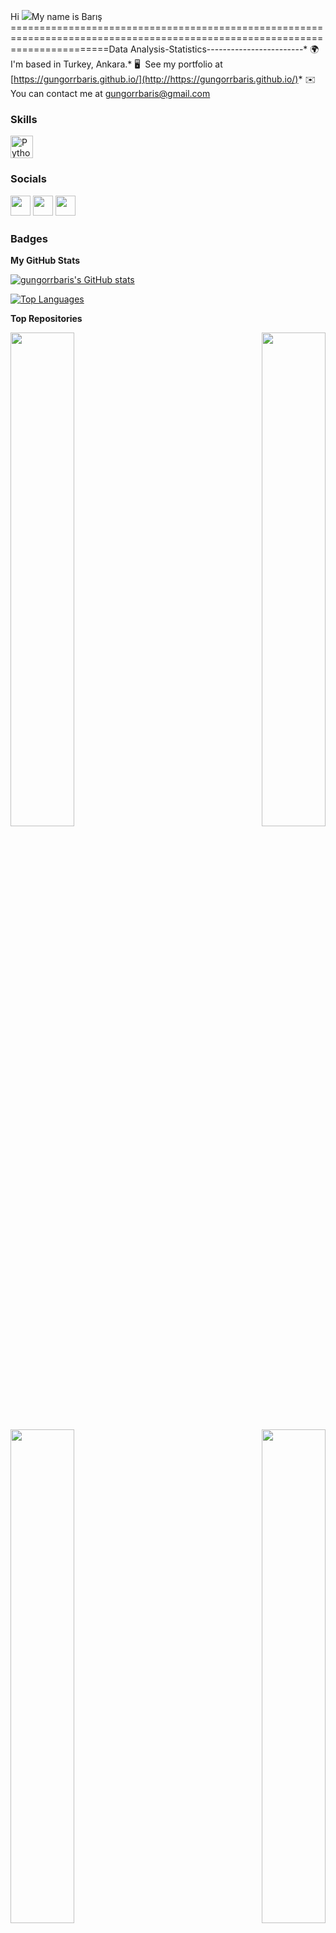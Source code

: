 
Hi ![](https://user-images.githubusercontent.com/18350557/176309783-0785949b-9127-417c-8b55-ab5a4333674e.gif)My name is Barış
=============================================================================================================================Data Analysis-Statistics------------------------* 🌍  I'm based in Turkey, Ankara.* 🖥️  See my portfolio at [https://gungorrbaris.github.io/](http://https://gungorrbaris.github.io/)* ✉️  You can contact me at [gungorrbaris@gmail.com](mailto:gungorrbaris@gmail.com)

### Skills


<p align="left">
<a href="https://www.python.org/" target="_blank" rel="noreferrer"><img src="https://raw.githubusercontent.com/danielcranney/readme-generator/main/public/icons/skills/python-colored.svg" width="36" height="36" alt="Python" /></a></p>

### Socials<p align="left"> <a href="https://www.github.com/gungorrbaris" target="_blank" rel="noreferrer"><img src="https://raw.githubusercontent.com/danielcranney/readme-generator/main/public/icons/socials/github.svg" width="32" height="32" /></a> <a href="https://www.linkedin.com/in/baris/gungor" target="_blank" rel="noreferrer"><img src="https://raw.githubusercontent.com/danielcranney/readme-generator/main/public/icons/socials/linkedin.svg" width="32" height="32" /></a> <a href="https://www.twitter.com/gungorrbaris" target="_blank" rel="noreferrer"><img src="https://raw.githubusercontent.com/danielcranney/readme-generator/main/public/icons/socials/twitter.svg" width="32" height="32" /></a></p>

### Badges

<b>My GitHub Stats</b>

<a href="http://www.github.com/gungorrbaris"><img src="https://github-readme-stats.vercel.app/api?username=gungorrbaris&show_icons=true&hide=&count_private=true&title_color=0891b2&text_color=ffffff&icon_color=0891b2&bg_color=1c1917&hide_border=true&show_icons=true" alt="gungorrbaris's GitHub stats" /></a>

<a href="https://github.com/gungorrbaris" align="left"><img src="https://github-readme-stats.vercel.app/api/top-langs/?username=gungorrbaris&langs_count=10&title_color=0891b2&text_color=ffffff&icon_color=0891b2&bg_color=1c1917&hide_border=true&locale=en&custom_title=Top%20%Languages" alt="Top Languages" /></a>

<b>Top Repositories</b>

<div width="100%" align="center"><a href="https://github.com/gungorrbaris/TR-categorical.data.analysis.SURVEY-R " align="left"><img align="left" width="45%" src="https://github-readme-stats.vercel.app/api/pin/?username=gungorrbaris&repo=TR-categorical.data.analysis.SURVEY-R &title_color=0891b2&text_color=ffffff&icon_color=0891b2&bg_color=1c1917&hide_border=true&locale=en" /></a><a href="https://github.com/gungorrbaris/TR-time.series.analysis-R " align="right"><img align="right" width="45%" src="https://github-readme-stats.vercel.app/api/pin/?username=gungorrbaris&repo=TR-time.series.analysis-R &title_color=0891b2&text_color=ffffff&icon_color=0891b2&bg_color=1c1917&hide_border=true&locale=en" /></a></div><br /><br /><br /><br /><br /><br /><br />

<br /><br /><br /><br /><br />

<div width="100%" align="center"><a href="https://github.com/gungorrbaris/TR-regression-analysis-R " align="left"><img align="left" width="45%" src="https://github-readme-stats.vercel.app/api/pin/?username=gungorrbaris&repo=TR-regression-analysis-R &title_color=0891b2&text_color=ffffff&icon_color=0891b2&bg_color=1c1917&hide_border=true&locale=en" /></a><a href="https://github.com/gungorrbaris/TR-nonparametric.statistics-R " align="right"><img align="right" width="45%" src="https://github-readme-stats.vercel.app/api/pin/?username=gungorrbaris&repo=TR-nonparametric.statistics-R &title_color=0891b2&text_color=ffffff&icon_color=0891b2&bg_color=1c1917&hide_border=true&locale=en" /></a></div>  
  
  
  
  
  
  
  
  
  
  
  
  
  
  
  
  
  
  
  
  
  
  



